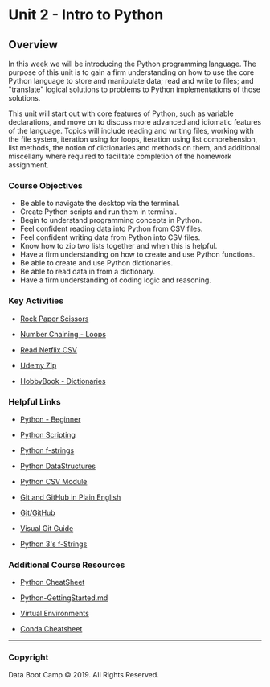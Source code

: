 # Unit 2 - Intro to Python

## Overview

In this week we will be introducing the Python programming language. The purpose of this unit is to gain a firm understanding on how to use the core Python language to store and manipulate data; read and write to files; and "translate" logical solutions to problems to Python implementations of those solutions.

This unit will start out with core features of Python, such as variable declarations, and move on to discuss more advanced and idiomatic features of the language. Topics will include reading and writing files, working with the file system, iteration using for loops, iteration using list comprehension, list methods, the notion of dictionaries and methods on them, and additional miscellany where required to facilitate completion of the homework assignment.

### Course Objectives

- Be able to navigate the desktop via the terminal.
- Create Python scripts and run them in terminal.
- Begin to understand programming concepts in Python.
- Feel confident reading data into Python from CSV files.
- Feel confident writing data from Python into CSV files.
- Know how to zip two lists together and when this is helpful.
- Have a firm understanding on how to create and use Python functions.
- Be able to create and use Python dictionaries.
- Be able to read data in from a dictionary.
- Have a firm understanding of coding logic and reasoning.

### Key Activities

- [Rock Paper Scissors](1/Activities/10-Stu_RockPaperScissors)

- [Number Chaining - Loops](1/Activities/12-Stu_NumberChain-Loops)

- [Read Netflix CSV](2/Activities/09-Stu_ReadNetFlixCSV)

- [Udemy Zip](2/Activities/12-Stu_UdemyZip)

- [HobbyBook - Dictionaries](3/Activities/03-Stu_HobbyBook-Dictionaries)

### Helpful Links

- [Python - Beginner](https://www.learnpython.org/)

- [Python Scripting](https://automatetheboringstuff.com/)

- [Python f-strings](https://www.python.org/dev/peps/pep-0498/)

- [Python DataStructures](https://docs.python.org/3/tutorial/datastructures.html)

- [Python CSV Module](https://docs.python.org/3/library/csv.html)

- [Git and GitHub in Plain English](https://blog.red-badger.com/2016/11/29/gitgithub-in-plain-english)

- [Git/GitHub](https://github.com/Multishifties/No-Nonsense-Github-Project)

- [Visual Git Guide](http://marklodato.github.io/visual-git-guide/index-en.html)

- [Python 3's f-Strings](https://realpython.com/python-f-strings/)

### Additional Course Resources

- [Python CheatSheet](Supplemental/Python_Reference_Guide.pdf)

- [Python-GettingStarted.md](Supplemental/Python-GettingStarted.md)

- [Virtual Environments](Supplemental/conda_pip.pdf)

- [Conda Cheatsheet](Supplemental/conda-cheatsheet.pdf)

---

### Copyright

Data Boot Camp © 2019. All Rights Reserved.

